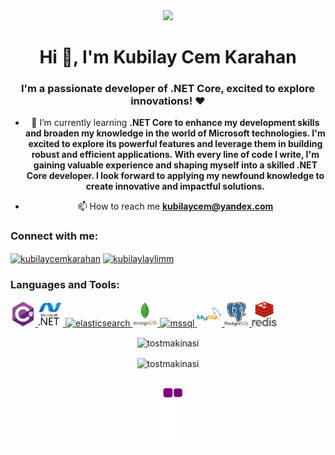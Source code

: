 <div align="center"><img src ="https://www.mshowto.org/images/articles/2019/12/justmock__net_770.png" widt =1300 height = 300><div>
<h1 align="center">Hi 👋, I'm Kubilay Cem Karahan</h1>
<h3 align="center">I'm a passionate developer of .NET Core, excited to explore innovations! ❤️</h3>

- 🌱 I’m currently learning **.NET Core to enhance my development skills and broaden my knowledge in the world of Microsoft technologies. I'm excited to explore its powerful features and leverage them in building robust and efficient applications. With every line of code I write, I'm gaining valuable experience and shaping myself into a skilled .NET Core developer. I look forward to applying my newfound knowledge to create innovative and impactful solutions.**

- 📫 How to reach me **kubilaycem@yandex.com**

<h3 align="left">Connect with me:</h3>
<p align="left">
<a href="https://linkedin.com/in/kubilaycemkarahan" target="blank"><img align="center" src="https://raw.githubusercontent.com/rahuldkjain/github-profile-readme-generator/master/src/images/icons/Social/linked-in-alt.svg" alt="kubilaycemkarahan" height="30" width="40" /></a>
<a href="https://instagram.com/kubilaylaylimm" target="blank"><img align="center" src="https://raw.githubusercontent.com/rahuldkjain/github-profile-readme-generator/master/src/images/icons/Social/instagram.svg" alt="kubilaylaylimm" height="30" width="40" /></a>
</p>

<h3 align="left">Languages and Tools:</h3>
<p align="left"> <a href="https://www.w3schools.com/cs/" target="_blank" rel="noreferrer"> <img src="https://raw.githubusercontent.com/devicons/devicon/master/icons/csharp/csharp-original.svg" alt="csharp" width="40" height="40"/> </a> <a href="https://dotnet.microsoft.com/" target="_blank" rel="noreferrer"> <img src="https://raw.githubusercontent.com/devicons/devicon/master/icons/dot-net/dot-net-original-wordmark.svg" alt="dotnet" width="40" height="40"/> </a> <a href="https://www.elastic.co" target="_blank" rel="noreferrer"> <img src="https://www.vectorlogo.zone/logos/elastic/elastic-icon.svg" alt="elasticsearch" width="40" height="40"/> </a> <a href="https://www.mongodb.com/" target="_blank" rel="noreferrer"> <img src="https://raw.githubusercontent.com/devicons/devicon/master/icons/mongodb/mongodb-original-wordmark.svg" alt="mongodb" width="40" height="40"/> </a> <a href="https://www.microsoft.com/en-us/sql-server" target="_blank" rel="noreferrer"> <img src="https://www.svgrepo.com/show/303229/microsoft-sql-server-logo.svg" alt="mssql" width="40" height="40"/> </a> <a href="https://www.mysql.com/" target="_blank" rel="noreferrer"> <img src="https://raw.githubusercontent.com/devicons/devicon/master/icons/mysql/mysql-original-wordmark.svg" alt="mysql" width="40" height="40"/> </a> <a href="https://www.postgresql.org" target="_blank" rel="noreferrer"> <img src="https://raw.githubusercontent.com/devicons/devicon/master/icons/postgresql/postgresql-original-wordmark.svg" alt="postgresql" width="40" height="40"/> </a> <a href="https://redis.io" target="_blank" rel="noreferrer"> <img src="https://raw.githubusercontent.com/devicons/devicon/master/icons/redis/redis-original-wordmark.svg" alt="redis" width="40" height="40"/> </a> </p>

<p><img align="center" src="https://github-readme-stats.vercel.app/api/top-langs?username=tostmakinasi&show_icons=true&locale=en&layout=compact" alt="tostmakinasi" /></p>

<p><img align="center" src="https://github-readme-streak-stats.herokuapp.com/?user=tostmakinasi&" alt="tostmakinasi" /></p>

  ![snake gif](https://github.com/tostmakinasi/tostmakinasi/blob/output/github-contribution-grid-snake.gif)
